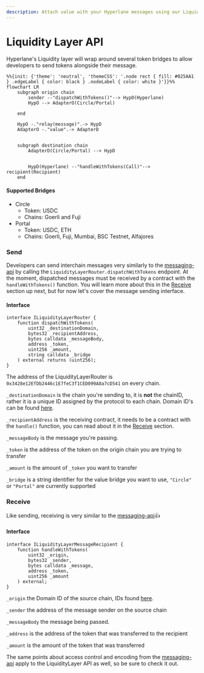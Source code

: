 ```yaml
---
description: Attach value with your Hyperlane messages using our Liquidity Layer API.
---
```


# Liquidity Layer API

Hyperlane's Liquidity layer will wrap around several token bridges to allow developers to send tokens alongside their message.

```mermaid
%%{init: {'theme': 'neutral', 'themeCSS': '.node rect { fill: #025AA1 } .edgeLabel { color: black } .nodeLabel { color: white }'}}%%
flowchart LR
	subgraph origin chain
		sender --"dispatchWithTokens()"--> HypO(Hyperlane)
        HypO --> AdapterO(Circle/Portal)
        
	end

	HypO -."relay(message)".-> HypD
	AdapterO -."value".-> AdapterD
    

	subgraph destination chain
        AdapterD(Circle/Portal) --> HypD
    

		HypD(Hyperlane) --"handleWithTokens(Call)"--> recipient(Recipient)
	end
```

#### Supported Bridges

* Circle
  * Token: USDC
  * Chains: Goerli and Fuji
* Portal
  * Token: USDC, ETH
  * Chains: Goerli, Fuji, Mumbai, BSC Testnet, Alfajores

### Send

Developers can send interchain messages very similarly to the [messaging-api](../messaging-api/ "mention") by calling the `LiquidityLayerRouter.dispatchWithTokens` endpoint. At the moment, dispatched messages must be received by a contract with the `handleWithTokens()` function. You will learn more about this in the [Receive](../messaging-api/receive.md) section up next, but for now let's cover the message sending interface.

#### Interface

```solidity
interface ILiquidityLayerRouter {
    function dispatchWithTokens(
        uint32 _destinationDomain,
        bytes32 _recipientAddress,
        bytes calldata _messageBody,
        address _token,
        uint256 _amount,
        string calldata _bridge
    ) external returns (uint256);
}
```

The address of the LiquidityLayerRouter is `0x3428e12EfDb2446c1E7feC3f1CED099A8a7cD541`  on every chain.

`_destinationDomain` is the chain you're sending to, it is **not** the chainID, rather it is a unique ID assigned by the protocol to each chain. Domain ID's can be found [here](../domains.md).

`_recipientAddress` is the receiving contract, it needs to be a contract with the `handle()` function, you can read about it in the [Receive](../messaging-api/receive.md) section.

`_messageBody` is the message you're passing.&#x20;

`_token` is the address of the token on the origin chain you are trying to transfer

`_amount` is the amount of `_token` you want to transfer

`_bridge` is a string identifier for the value bridge you want to use, `"Circle"` or `"Portal"` are currently supported

### Receive

Like sending, receiving is very similar to the [messaging-api](../messaging-api/ "mention"):thumbsup:

#### Interface

```solidity
interface ILiquidityLayerMessageRecipient {
    function handleWithTokens(
        uint32 _origin,
        bytes32 _sender,
        bytes calldata _message,
        address _token,
        uint256 _amount
    ) external;
}
```

`_origin` the Domain ID of the source chain, IDs found [here](../domains.md#mainnet).

`_sender` the address of the message sender on the source chain

`_messageBody` the message being passed.

`_address` is the address of the token that was transferred to the recipient

`_amount` is the amount of the token that was transferred



The same points about access control and encoding from the [messaging-api](../messaging-api/ "mention") apply to the LiquidityLayer API as well, so be sure to check it out.

